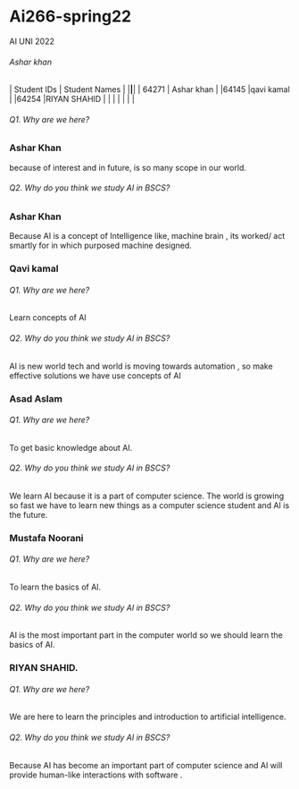 # Ai266-spring22
AI UNI 2022
###### Ashar khan
| Student IDs    | Student Names  |
|________________|________________|
| 64271          | Ashar khan     |
|64145           |qavi kamal      |
|64254           |RIYAN SHAHID    |
|                |                |
|                |                |

###### Q1. Why are we here?
### Ashar Khan
because of interest and in future, is so many scope in our world.


###### Q2. Why do you think we study AI in BSCS?
### Ashar Khan
Because AI is a concept of Intelligence like, machine brain , its worked/ act smartly for in which purposed machine designed. 


### Qavi kamal
###### Q1. Why are we here?
Learn concepts of AI


###### Q2. Why do you think we study AI in BSCS?

AI is new world tech and world is moving towards automation , so make effective solutions we have use concepts of AI 

### Asad Aslam
###### Q1. Why are we here?
To get basic knowledge about AI.


###### Q2. Why do you think we study AI in BSCS?
We learn AI because it is a part of computer science. The world is growing so fast we have to learn new things as a computer science student and AI is the future. 
### Mustafa Noorani
###### Q1. Why are we here?
To learn the basics of AI.


###### Q2. Why do you think we study AI in BSCS?

AI is the most important part in the computer world so we should learn the basics of AI.



### RIYAN SHAHID.
###### Q1. Why are we here?
We are here to learn the principles and introduction to artificial intelligence.

###### Q2. Why do you think we study AI in BSCS?
Because AI has become an important part of computer science and AI will provide human-like interactions with software .

